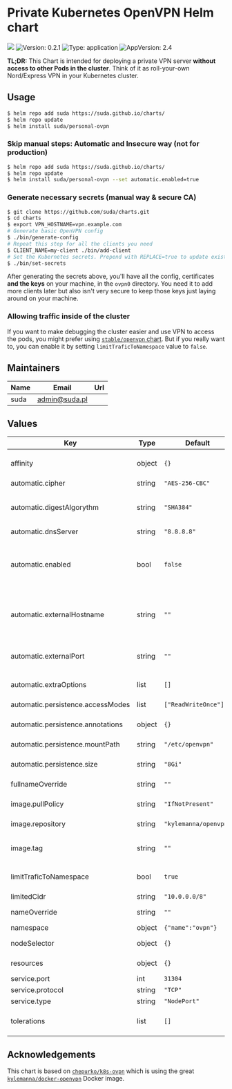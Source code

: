 # Private Kubernetes OpenVPN Helm chart

[![](https://img.shields.io/static/v1.svg?label=Deploy%20on&message=DigitalOcean&color=blue)](https://www.digitalocean.com/products/kubernetes/?refcode=fef9487dad1e&utm_campaign=Referral_Invite&utm_medium=Referral_Program&utm_source=CopyPaste) ![Version: 0.2.1](https://img.shields.io/badge/Version-0.2.1-informational?style=flat-square) ![Type: application](https://img.shields.io/badge/Type-application-informational?style=flat-square) ![AppVersion: 2.4](https://img.shields.io/badge/AppVersion-2.4-informational?style=flat-square)

**TL;DR:** This Chart is intended for deploying a private VPN server **without access to other Pods in the cluster**.
Think of it as roll-your-own Nord/Express VPN in your Kubernetes cluster.

## Usage

```bash
$ helm repo add suda https://suda.github.io/charts/
$ helm repo update
$ helm install suda/personal-ovpn
```
### Skip manual steps: Automatic and Insecure way (not for production)

```bash
$ helm repo add suda https://suda.github.io/charts/
$ helm repo update
$ helm install suda/personal-ovpn --set automatic.enabled=true
```

### Generate necessary secrets (manual way & secure CA)

```bash
$ git clone https://github.com/suda/charts.git
$ cd charts
$ export VPN_HOSTNAME=vpn.example.com
# Generate basic OpenVPN config
$ ./bin/generate-config
# Repeat this step for all the clients you need
$ CLIENT_NAME=my-client ./bin/add-client
# Set the Kubernetes secrets. Prepend with REPLACE=true to update existing ones
$ ./bin/set-secrets
```

After generating the secrets above, you'll have all the config, certificates **and the keys** on your machine, in the `ovpn0` directory. You need it to add more clients later but also isn't very secure to keep those keys just laying around on your machine.

### Allowing traffic inside of the cluster

If you want to make debugging the cluster easier and use VPN to access the pods, you might prefer using [`stable/openvpn` chart](https://github.com/helm/charts/tree/master/stable/openvpn).
But if you really want to, you can enable it by setting `limitTraficToNamespace` value to `false`.

## Maintainers

| Name | Email | Url |
| ---- | ------ | --- |
| suda | <admin@suda.pl> |  |

## Values

| Key | Type | Default | Description |
|-----|------|---------|-------------|
| affinity | object | `{}` | node/pod affinities (requires Kubernetes >=1.6) |
| automatic.cipher | string | `"AES-256-CBC"` | Cipher used |
| automatic.digestAlgorythm | string | `"SHA384"` | Authenticate  packets with HMAC using the given message digest algorithm (auth). |
| automatic.dnsServer | string | `"8.8.8.8"` | DNS Server IP |
| automatic.enabled | bool | `false` | Skip manual steps and generate configuration & pki according to values config, Warning, PKI will be passwordless ! |
| automatic.externalHostname | string | `""` | Hostname OR Ip of cluster openvpn entrypoint, default to 'domain.tld' so you must define it |
| automatic.externalPort | string | `""` | Port cluster openvpn entrypoint, defaults to service.port (nodePort) |
| automatic.extraOptions | list | `[]` | Additional options for openvpn configuration |
| automatic.persistence.accessModes | list | `["ReadWriteOnce"]` | PersistentVolumeClaim access modes |
| automatic.persistence.annotations | object | `{}` | PersistentVolumeClaim annotations |
| automatic.persistence.mountPath | string | `"/etc/openvpn"` | PersistentVolumeClaim mounting path |
| automatic.persistence.size | string | `"8Gi"` | PersistentVolumeClaim size request |
| fullnameOverride | string | `""` | release full release name override option |
| image.pullPolicy | string | `"IfNotPresent"` | container image pull policy |
| image.repository | string | `"kylemanna/openvpn"` | container image repository |
| image.tag | string | `""` | container image tag or Chart appVersion if undefined |
| limitTraficToNamespace | bool | `true` | limit network traffic just to OpenVPN namespace |
| limitedCidr | string | `"10.0.0.0/8"` | CIDR to be blocked out |
| nameOverride | string | `""` | release name override option |
| namespace | object | `{"name":"ovpn"}` | release namespace |
| nodeSelector | object | `{}` | node labels for pod assignment |
| resources | object | `{}` | pod resource requests & limits |
| service.port | int | `31304` | OpenVPN port |
| service.protocol | string | `"TCP"` | OpenVPN protocol |
| service.type | string | `"NodePort"` | Service type |
| tolerations | list | `[]` | node taints to tolerate (requires Kubernetes >=1.6) |

## Acknowledgements

This chart is based on [`chepurko/k8s-ovpn`](https://github.com/chepurko/k8s-ovpn) which is using the great [`kylemanna/docker-openvpn`](https://github.com/kylemanna/docker-openvpn) Docker image.
